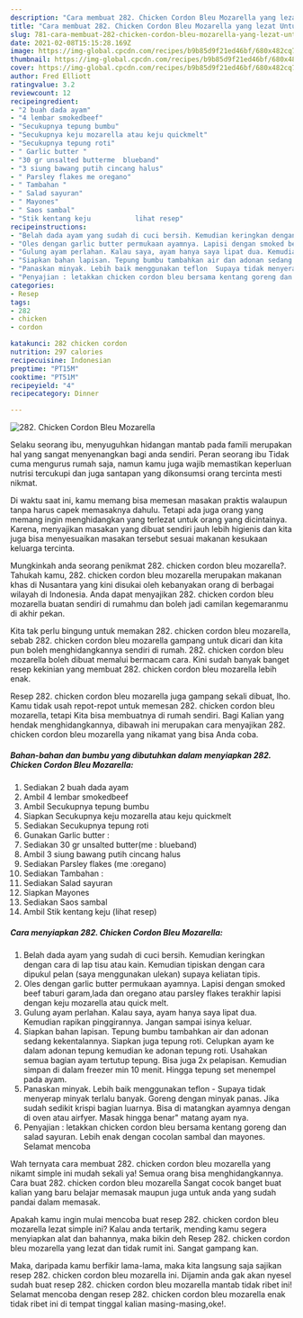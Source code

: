 ```yaml
---
description: "Cara membuat 282. Chicken Cordon Bleu Mozarella yang lezat Untuk Jualan"
title: "Cara membuat 282. Chicken Cordon Bleu Mozarella yang lezat Untuk Jualan"
slug: 781-cara-membuat-282-chicken-cordon-bleu-mozarella-yang-lezat-untuk-jualan
date: 2021-02-08T15:15:28.169Z
image: https://img-global.cpcdn.com/recipes/b9b85d9f21ed46bf/680x482cq70/282-chicken-cordon-bleu-mozarella-foto-resep-utama.jpg
thumbnail: https://img-global.cpcdn.com/recipes/b9b85d9f21ed46bf/680x482cq70/282-chicken-cordon-bleu-mozarella-foto-resep-utama.jpg
cover: https://img-global.cpcdn.com/recipes/b9b85d9f21ed46bf/680x482cq70/282-chicken-cordon-bleu-mozarella-foto-resep-utama.jpg
author: Fred Elliott
ratingvalue: 3.2
reviewcount: 12
recipeingredient:
- "2 buah dada ayam"
- "4 lembar smokedbeef"
- "Secukupnya tepung bumbu"
- "Secukupnya keju mozarella atau keju quickmelt"
- "Secukupnya tepung roti"
- " Garlic butter "
- "30 gr unsalted butterme  blueband"
- "3 siung bawang putih cincang halus"
- " Parsley flakes me oregano"
- " Tambahan "
- " Salad sayuran"
- " Mayones"
- " Saos sambal"
- "Stik kentang keju           lihat resep"
recipeinstructions:
- "Belah dada ayam yang sudah di cuci bersih. Kemudian keringkan dengan cara di lap tisu atau kain. Kemudian tipiskan dengan cara dipukul pelan (saya menggunakan ulekan) supaya keliatan tipis."
- "Oles dengan garlic butter permukaan ayamnya. Lapisi dengan smoked beef taburi garam,lada dan oregano atau parsley flakes terakhir lapisi dengan keju mozarella atau quick melt."
- "Gulung ayam perlahan. Kalau saya, ayam hanya saya lipat dua. Kemudian rapikan pinggirannya. Jangan sampai isinya keluar."
- "Siapkan bahan lapisan. Tepung bumbu tambahkan air dan adonan sedang kekentalannya. Siapkan juga tepung roti. Celupkan ayam ke dalam adonan tepung kemudian ke adonan tepung roti. Usahakan semua bagian ayam tertutup tepung. Bisa juga 2x pelapisan. Kemudian simpan di dalam freezer min 10 menit. Hingga tepung set menempel pada ayam."
- "Panaskan minyak. Lebih baik menggunakan teflon  Supaya tidak menyerap minyak terlalu banyak. Goreng dengan minyak panas. Jika sudah sedikit krispi bagian luarnya. Bisa di matangkan ayamnya dengan di oven atau airfyer. Masak hingga benar&#34; matang ayam nya."
- "Penyajian : letakkan chicken cordon bleu bersama kentang goreng dan salad sayuran. Lebih enak dengan cocolan sambal dan mayones. Selamat mencoba"
categories:
- Resep
tags:
- 282
- chicken
- cordon

katakunci: 282 chicken cordon 
nutrition: 297 calories
recipecuisine: Indonesian
preptime: "PT15M"
cooktime: "PT51M"
recipeyield: "4"
recipecategory: Dinner

---
```



![282. Chicken Cordon Bleu Mozarella](https://img-global.cpcdn.com/recipes/b9b85d9f21ed46bf/680x482cq70/282-chicken-cordon-bleu-mozarella-foto-resep-utama.jpg)

Selaku seorang ibu, menyuguhkan hidangan mantab pada famili merupakan hal yang sangat menyenangkan bagi anda sendiri. Peran seorang ibu Tidak cuma mengurus rumah saja, namun kamu juga wajib memastikan keperluan nutrisi tercukupi dan juga santapan yang dikonsumsi orang tercinta mesti nikmat.

Di waktu  saat ini, kamu memang bisa memesan masakan praktis walaupun tanpa harus capek memasaknya dahulu. Tetapi ada juga orang yang memang ingin menghidangkan yang terlezat untuk orang yang dicintainya. Karena, menyajikan masakan yang dibuat sendiri jauh lebih higienis dan kita juga bisa menyesuaikan masakan tersebut sesuai makanan kesukaan keluarga tercinta. 



Mungkinkah anda seorang penikmat 282. chicken cordon bleu mozarella?. Tahukah kamu, 282. chicken cordon bleu mozarella merupakan makanan khas di Nusantara yang kini disukai oleh kebanyakan orang di berbagai wilayah di Indonesia. Anda dapat menyajikan 282. chicken cordon bleu mozarella buatan sendiri di rumahmu dan boleh jadi camilan kegemaranmu di akhir pekan.

Kita tak perlu bingung untuk memakan 282. chicken cordon bleu mozarella, sebab 282. chicken cordon bleu mozarella gampang untuk dicari dan kita pun boleh menghidangkannya sendiri di rumah. 282. chicken cordon bleu mozarella boleh dibuat memalui bermacam cara. Kini sudah banyak banget resep kekinian yang membuat 282. chicken cordon bleu mozarella lebih enak.

Resep 282. chicken cordon bleu mozarella juga gampang sekali dibuat, lho. Kamu tidak usah repot-repot untuk memesan 282. chicken cordon bleu mozarella, tetapi Kita bisa membuatnya di rumah sendiri. Bagi Kalian yang hendak menghidangkannya, dibawah ini merupakan cara menyajikan 282. chicken cordon bleu mozarella yang nikamat yang bisa Anda coba.

<!--inarticleads1-->

##### Bahan-bahan dan bumbu yang dibutuhkan dalam menyiapkan 282. Chicken Cordon Bleu Mozarella:

1. Sediakan 2 buah dada ayam
1. Ambil 4 lembar smokedbeef
1. Ambil Secukupnya tepung bumbu
1. Siapkan Secukupnya keju mozarella atau keju quickmelt
1. Sediakan Secukupnya tepung roti
1. Gunakan  Garlic butter :
1. Sediakan 30 gr unsalted butter(me : blueband)
1. Ambil 3 siung bawang putih cincang halus
1. Sediakan  Parsley flakes (me :oregano)
1. Sediakan  Tambahan :
1. Sediakan  Salad sayuran
1. Siapkan  Mayones
1. Sediakan  Saos sambal
1. Ambil Stik kentang keju           (lihat resep)




<!--inarticleads2-->

##### Cara menyiapkan 282. Chicken Cordon Bleu Mozarella:

1. Belah dada ayam yang sudah di cuci bersih. Kemudian keringkan dengan cara di lap tisu atau kain. Kemudian tipiskan dengan cara dipukul pelan (saya menggunakan ulekan) supaya keliatan tipis.
1. Oles dengan garlic butter permukaan ayamnya. Lapisi dengan smoked beef taburi garam,lada dan oregano atau parsley flakes terakhir lapisi dengan keju mozarella atau quick melt.
1. Gulung ayam perlahan. Kalau saya, ayam hanya saya lipat dua. Kemudian rapikan pinggirannya. Jangan sampai isinya keluar.
1. Siapkan bahan lapisan. Tepung bumbu tambahkan air dan adonan sedang kekentalannya. Siapkan juga tepung roti. Celupkan ayam ke dalam adonan tepung kemudian ke adonan tepung roti. Usahakan semua bagian ayam tertutup tepung. Bisa juga 2x pelapisan. Kemudian simpan di dalam freezer min 10 menit. Hingga tepung set menempel pada ayam.
1. Panaskan minyak. Lebih baik menggunakan teflon -  Supaya tidak menyerap minyak terlalu banyak. Goreng dengan minyak panas. Jika sudah sedikit krispi bagian luarnya. Bisa di matangkan ayamnya dengan di oven atau airfyer. Masak hingga benar&#34; matang ayam nya.
1. Penyajian : letakkan chicken cordon bleu bersama kentang goreng dan salad sayuran. Lebih enak dengan cocolan sambal dan mayones. Selamat mencoba




Wah ternyata cara membuat 282. chicken cordon bleu mozarella yang nikamt simple ini mudah sekali ya! Semua orang bisa menghidangkannya. Cara buat 282. chicken cordon bleu mozarella Sangat cocok banget buat kalian yang baru belajar memasak maupun juga untuk anda yang sudah pandai dalam memasak.

Apakah kamu ingin mulai mencoba buat resep 282. chicken cordon bleu mozarella lezat simple ini? Kalau anda tertarik, mending kamu segera menyiapkan alat dan bahannya, maka bikin deh Resep 282. chicken cordon bleu mozarella yang lezat dan tidak rumit ini. Sangat gampang kan. 

Maka, daripada kamu berfikir lama-lama, maka kita langsung saja sajikan resep 282. chicken cordon bleu mozarella ini. Dijamin anda gak akan nyesel sudah buat resep 282. chicken cordon bleu mozarella mantab tidak ribet ini! Selamat mencoba dengan resep 282. chicken cordon bleu mozarella enak tidak ribet ini di tempat tinggal kalian masing-masing,oke!.

